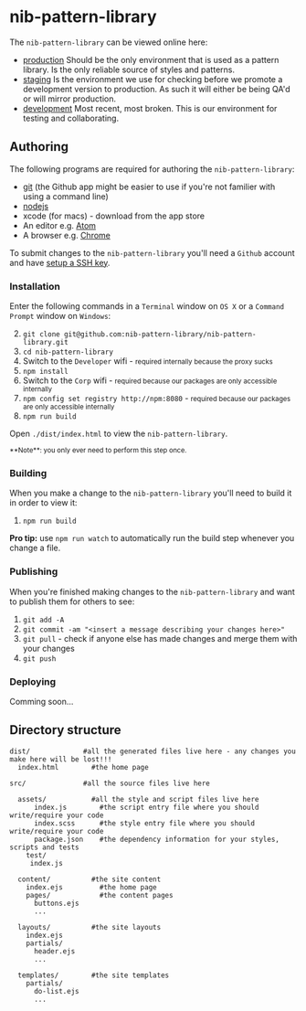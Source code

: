 # nib-pattern-library

The `nib-pattern-library` can be viewed online here:

- [production](http://production.nib-pattern-library.divshot.io) Should be the only environment that is used as a pattern library. Is the only reliable source of styles and patterns.
- [staging](http://staging.nib-pattern-library.divshot.io) Is the environment we use for checking before we promote a development version to production. As such it will either be being QA'd or will mirror production.
- [development](http://development.nib-pattern-library.divshot.io) Most recent, most broken. This is our environment for testing and collaborating.

## Authoring

The following programs are required for authoring the `nib-pattern-library`:

- [git](https://git-scm.com/downloads) (the Github app might be easier to use if you're not familier with using a command line)
- [nodejs](https://nodejs.org/en/download/)
- xcode (for macs) - download from the app store
- An editor e.g. [Atom](https://atom.io/)
- A browser e.g. [Chrome](http://www.google.com/chrome/)

To submit changes to the `nib-pattern-library` you'll need a `Github` account and have [setup a SSH key](https://help.github.com/articles/generating-ssh-keys/).

### Installation

Enter the following commands in a `Terminal` window on `OS X` or a `Command Prompt` window on `Windows`:

2. `git clone git@github.com:nib-pattern-library/nib-pattern-library.git`
3. `cd nib-pattern-library`
99. Switch to the `Developer` wifi - <small>required internally because the proxy sucks</small>
4. `npm install`
99. Switch to the `Corp` wifi - <small>required because our packages are only accessible internally</small>
99. `npm config set registry http://npm:8080` - <small>required because our packages are only accessible internally</small>
5. `npm run build`

Open `./dist/index.html` to view the `nib-pattern-library`.

<small>
**Note**: you only ever need to perform this step once.
</small>

### Building

When you make a change to the `nib-pattern-library` you'll need to build it in order to view it:

1. `npm run build`

**Pro tip:** use `npm run watch` to automatically run the build step whenever you change a file.

### Publishing

When you're finished making changes to the `nib-pattern-library` and want to publish them for others to see:

1. `git add -A`
2. `git commit -am "<insert a message describing your changes here>"`
3. `git pull` - check if anyone else has made changes and merge them with your changes
4. `git push`

### Deploying

Comming soon...

## Directory structure

    dist/             #all the generated files live here - any changes you make here will be lost!!!
      index.html        #the home page

    src/              #all the source files live here

      assets/           #all the style and script files live here
          index.js        #the script entry file where you should write/require your code
          index.scss      #the style entry file where you should write/require your code
          package.json    #the dependency information for your styles, scripts and tests
        test/
         index.js  

      content/          #the site content
        index.ejs         #the home page
        pages/            #the content pages
          buttons.ejs
          ...

      layouts/          #the site layouts
        index.ejs
        partials/
          header.ejs
          ...

      templates/        #the site templates
        partials/
          do-list.ejs
          ...
